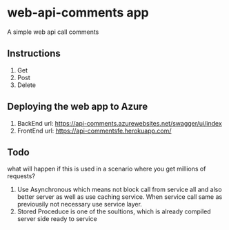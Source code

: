 # web-api-comments app
A simple web api call comments

## Instructions

1.  Get
2.  Post
3.  Delete

## Deploying the web app to Azure 
1. BackEnd url: https://api-comments.azurewebsites.net/swagger/ui/index
2. FrontEnd url: https://api-commentsfe.herokuapp.com/ 

## Todo 
what will happen if this is used in a scenario where you get millions of requests? 
1. Use Asynchronous which means not block call from service all and also better server as well as use caching service. When service call same as previousily not necessary use service layer.
2. Stored Proceduce is one of the soultions, which is already compiled server side ready to service
